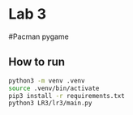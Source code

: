 # Lab 3

#Pacman pygame

## How to run
```sh
python3 -m venv .venv
source .venv/bin/activate
pip3 install -r requirements.txt
python3 LR3/lr3/main.py
```
